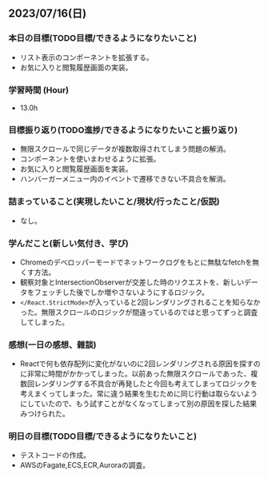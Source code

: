 ## 2023/07/16(日)

### 本日の目標(TODO目標/できるようになりたいこと)

- リスト表示のコンポーネントを拡張する。
- お気に入りと閲覧履歴画面の実装。

### 学習時間 (Hour)

- 13.0h

### 目標振り返り(TODO進捗/できるようになりたいこと振り返り)

- 無限スクロールで同じデータが複数取得されてしまう問題の解消。
- コンポーネントを使いまわせるように拡張。
- お気に入りと閲覧履歴画面を実装。
- ハンバーガーメニュー内のイベントで遷移できない不具合を解消。

### 詰まっていること(実現したいこと/現状/行ったこと/仮説)

- なし。

### 学んだこと(新しい気付き、学び)

- Chromeのデベロッパーモードでネットワークログをもとに無駄なfetchを無くす方法。
- 観察対象とIntersectionObserverが交差した時のリクエストを、新しいデータをフェッチした後でしか増やさないようにするロジック。
- `</React.StrictMode>`が入っていると2回レンダリングされることを知らなかった。無限スクロールのロジックが間違っているのではと思ってずっと調査してしまった。

### 感想(一日の感想、雜談)

- Reactで何も依存配列に変化がないのに2回レンダリングされる原因を探すのに非常に時間がかかってしまった。以前あった無限スクロールであった、複数回レンダリングする不具合が再発したと今回も考えてしまってロジックを考えまくってしまった。常に違う結果を生むために同じ行動は取らないようにしていたので、もう試すことがなくなってしまって別の原因を探した結果みつけられた。

### 明日の目標(TODO目標/できるようになりたいこと)

- テストコードの作成。
- AWSのFagate,ECS,ECR,Auroraの調査。
